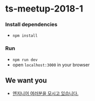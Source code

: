 # ts-meetup-2018-1

### Install dependencies

* `npm install`

### Run

* `npm run dev`
* open `localhost:3000` in your browser

## We want you

* [엔지니어 여러분을 모시고 있습니다.](https://github.com/huiseoul/welcome/blob/master/WeWantYou.md)
